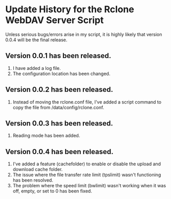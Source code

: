# Update History for the Rclone WebDAV Server Script
Unless serious bugs/errors arise in my script, it is highly likely that version 0.0.4 will be the final release.
## Version 0.0.1 has been released.
1. I have added a log file.
2. The configuration location has been changed.
## Version 0.0.2 has been released.
1. Instead of moving the rclone.conf file, I've added a script command to copy the file from /data/config/rclone.conf.
## Version 0.0.3 has been released.
1. Reading mode has been added.
## Version 0.0.4 has been released.
1. I've added a feature (cachefolder) to enable or disable the upload and download cache folder.
2. The issue where the file transfer rate limit (tpslimit) wasn't functioning has been resolved.
3. The problem where the speed limit (bwlimit) wasn't working when it was off, empty, or set to 0 has been fixed.
